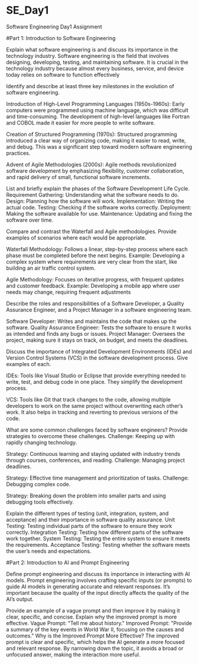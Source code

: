 # SE_Day1
Software Engineering Day1 Assignment

#Part 1: Introduction to Software Engineering

Explain what software engineering is and discuss its importance in the technology industry.
Software engineering is the field that involves designing, developing, testing, and maintaining software. It is crucial in the technology industry because almost every business, service, and device today relies on software to function effectively

Identify and describe at least three key milestones in the evolution of software engineering.

Introduction of High-Level Programming Languages (1950s-1960s): Early computers were programmed using machine language, which was difficult and time-consuming. The development of high-level languages like Fortran and COBOL made it easier for more people to write software.

Creation of Structured Programming (1970s): Structured programming introduced a clear way of organizing code, making it easier to read, write, and debug. This was a significant step toward modern software engineering practices.

Advent of Agile Methodologies (2000s): Agile methods revolutionized software development by emphasizing flexibility, customer collaboration, and rapid delivery of small, functional software increments.

List and briefly explain the phases of the Software Development Life Cycle.
Requirement Gathering: Understanding what the software needs to do.
Design: Planning how the software will work.
Implementation: Writing the actual code.
Testing: Checking if the software works correctly.
Deployment: Making the software available for use.
Maintenance: Updating and fixing the software over time.

Compare and contrast the Waterfall and Agile methodologies. Provide examples of scenarios where each would be appropriate.

Waterfall Methodology: Follows a linear, step-by-step process where each phase must be completed before the next begins. Example: Developing a complex system where requirements are very clear from the start, like building an air traffic control system.

Agile Methodology: Focuses on iterative progress, with frequent updates and customer feedback. Example: Developing a mobile app where user needs may change, requiring frequent adjustments

Describe the roles and responsibilities of a Software Developer, a Quality Assurance Engineer, and a Project Manager in a software engineering team.

Software Developer: Writes and maintains the code that makes up the software.
Quality Assurance Engineer: Tests the software to ensure it works as intended and finds any bugs or issues.
Project Manager: Oversees the project, making sure it stays on track, on budget, and meets the deadlines.

Discuss the importance of Integrated Development Environments (IDEs) and Version Control Systems (VCS) in the software development process. Give examples of each.

IDEs: Tools like Visual Studio or Eclipse that provide everything needed to write, test, and debug code in one place. They simplify the development process.

VCS: Tools like Git that track changes to the code, allowing multiple developers to work on the same project without overwriting each other’s work. It also helps in tracking and reverting to previous versions of the code.

What are some common challenges faced by software engineers? Provide strategies to overcome these challenges.
Challenge: Keeping up with rapidly changing technology.

Strategy: Continuous learning and staying updated with industry trends through courses, conferences, and reading.
Challenge: Managing project deadlines.

Strategy: Effective time management and prioritization of tasks.
Challenge: Debugging complex code.

Strategy: Breaking down the problem into smaller parts and using debugging tools effectively.

Explain the different types of testing (unit, integration, system, and acceptance) and their importance in software quality assurance.
Unit Testing: Testing individual parts of the software to ensure they work correctly.
Integration Testing: Testing how different parts of the software work together.
System Testing: Testing the entire system to ensure it meets the requirements.
Acceptance Testing: Testing whether the software meets the user’s needs and expectations.

#Part 2: Introduction to AI and Prompt Engineering


Define prompt engineering and discuss its importance in interacting with AI models.
Prompt engineering involves crafting specific inputs (or prompts) to guide AI models in generating accurate and relevant responses. It’s important because the quality of the input directly affects the quality of the AI’s output.

Provide an example of a vague prompt and then improve it by making it clear, specific, and concise. Explain why the improved prompt is more effective.
Vague Prompt: "Tell me about history."
Improved Prompt: "Provide a summary of the key events in World War II, focusing on the causes and outcomes."
Why is the Improved Prompt More Effective? The improved prompt is clear and specific, which helps the AI generate a more focused and relevant response. By narrowing down the topic, it avoids a broad or unfocused answer, making the interaction more useful.
